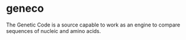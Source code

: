 geneco
======

The Genetic Code is a source capable to work as an engine to compare sequences of nucleic and amino acids.